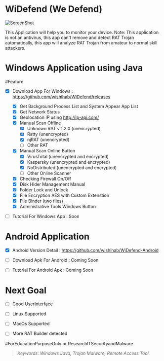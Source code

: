 # WiDefend (We Defend)

![ScreenShot](https://github.com/wishihab/WiDefend/blob/master/newUI_WiDefend.PNG)


This Application will help you to monitor your device.
Note: This application is not an antivirus, this app can't remove and detect RAT Trojan automatically, this app will analyze RAT Trojan from amateur to normal skill attackers.


# Windows Application using Java
#Feature

- [x] Download App For Windows : https://github.com/wishihab/WiDefend/releases
	- [x] Get Background Process List and System Appear App List
	- [x] Get Network Status
	- [x] Geolocation IP using http://ip-api.com/
	- [x] Manual Scan Offline
		- [x] Unknown RAT v 1.2.0 (unencrypted)
		- [x] Ratty (unencrypted)
		- [x] njRAT (unencrypted)
		- [ ] Other RAT
	- [x] Manual Scan Online Button
		- [x] VirusTotal (unencrypted and encrypted)
		- [x] Kaspersky (unencrypted and encrypted)
		- [x] NoDistributed (unencrypted and encrypted)
		- [ ] Other Online Scanner
	- [x] Checking Firewall On/Off
	- [x] Disk Hider Management Manual
	- [x] Folder Lock and Unlock
	- [x] File Encryption AES with Custom Extenstion
	- [x] File Binder (two files)
	- [x] Administrative Tools Windows Button
	
- [ ] Tutorial For Windows App : Soon


# Android Application

- [x] Android Version Detail : https://github.com/wishihab/WiDefend-Android
- [ ] Download Apk For Android : Coming Soon
- [ ] Tutorial For Android Apk : Coming Soon



# Next Goal
- [ ] Good UserInterface
- [ ] Linux Supported
- [ ] MacOs Supported
- [ ] More RAT Builder detected


#ForEducationPurposeOnly or ResearchITSecurityandMalware

> *Keywords: Windows Java, Trojan Malware, Remote Access Tool.*
